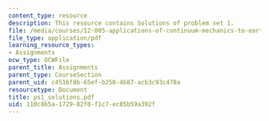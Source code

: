 ```yaml
---
content_type: resource
description: This resource contains Solutions of problem set 1.
file: /media/courses/12-005-applications-of-continuum-mechanics-to-earth-atmospheric-and-planetary-sciences-spring-2006/110c8b5a172982f0f1c7ec85b59a392f_ps1_solutions.pdf
file_type: application/pdf
learning_resource_types:
- Assignments
ocw_type: OCWFile
parent_title: Assignments
parent_type: CourseSection
parent_uid: c4516f8b-65ef-b250-4b87-acb3c93c478a
resourcetype: Document
title: ps1_solutions.pdf
uid: 110c8b5a-1729-82f0-f1c7-ec85b59a392f
---
```

